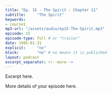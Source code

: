 ```yaml
---
title: "Ep. 15 - The Spirit - Chapter 11"
subtitle:     "The Spirit"
keywords:
- course1
mp3-url: "/assets/audio/ep15-The-Spirit.mp3"
episode: 15
episode-type: full # or "trailer"
date: 1995-01-31
explicit:     "no"
block:        "no" # no means it is published
layout: podcast
excerpt_separator: <!--more-->
---
```

Excerpt here.
<!--more-->

More details of your episode here.
